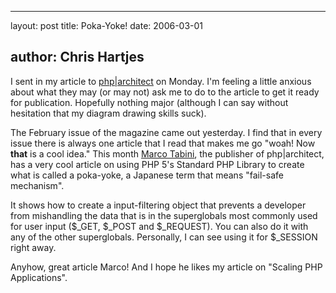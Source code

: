 <hr />

<p>layout: post
title: Poka-Yoke!
date: 2006-03-01</p>

<h2>author: Chris Hartjes</h2>

<p>I sent in my article to <a href="http://www.phparch.com">php|architect</a> on Monday.  I'm feeling a little anxious about what they may (or may not) ask me to do to the article to get it ready for publication.  Hopefully nothing major (although I can say without hesitation that my diagram drawing skills suck).</p>

<p>The February issue of the magazine came out yesterday.  I find that in every issue there is always one article that I read that makes me go "woah!  Now <strong>that</strong> is a cool idea."  This month <a href="http://blogs.phparch.com/mt/">Marco Tabini</a>, the publisher of php|architect, has a very cool article on using PHP 5's Standard PHP Library to create what is called a poka-yoke, a Japanese term that means "fail-safe mechanism".</p>

<p>It shows how to create a input-filtering object that prevents a developer from mishandling the data that is in the superglobals most commonly used for user input ($_GET, $_POST and $_REQUEST).  You can also do it with any of the other superglobals.  Personally, I can see using it for $_SESSION right away.</p>

<p>Anyhow, great article Marco!  And I hope he likes my article on "Scaling PHP Applications".</p>
